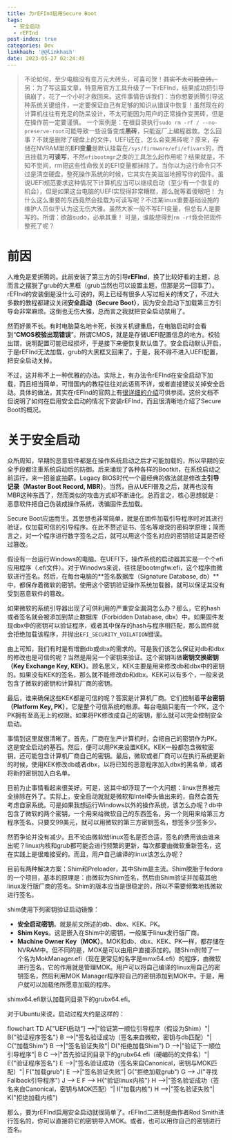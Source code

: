```yaml
---
title: 为rEFInd启用Secure Boot
tags:
  - 安全启动
  - rEFInd
post-index: true
categories: Dev
linkhash: '@@linkhash'
date: 2023-05-27 02:24:49
---
```


 > 不论如何，至少电脑没有变万元大砖头，可喜可贺！~~其实不太可能变砖。~~
 > 另：为了写这篇文章，特意用官方工具升级了一下rEFInd，结果成功把引导搞崩了，花了一个小时才救回来。这件事情告诉我们：当你想要折腾引导这种系统关键组件，一定要保证自己有足够的知识从错误中恢复！虽然现在的计算机往往有充足的防呆设计，不太可能因为用户的正常操作变黑砖，但是在操作前一定要谨慎。
 > 一个案例是：在根目录执行`sudo rm -rf / --no-preserve-root`可能导致一些设备变成**黑砖**，只能返厂上编程器救。怎么回事？不就是删除了硬盘上的文件，UEFI还在，怎么会变黑砖呢？原来，存储在NVRAM里的**EFI变量**是默认挂载在`/sys/firmware/efi/efivars`的，而且挂载为**可读写**，不然`efibootmgr`之类的工具怎么起作用呢？结果就是，不知不觉间，rm把这些性命攸关的EFI变量都抹除了。当你以为这行命令只不过是清空硬盘，整死操作系统的时候，它其实在美滋滋地擦写你的固件。虽说UEFI规范要求这种情况下计算机应当可以继续启动（至少有一个恢复的机会），但是如果这台电脑的UEFI实现得非常糟糕，那么就等着傻眼吧！
 > 为什么这么重要的东西竟然会挂载为可读写呢？不过<span title="systemd">某linux重要基础设施</span>的维护人员似乎认为这无伤大雅。虽然大家一般不写EFI变量，但总有人是要写的。所谓：欲敲sudo，必承其重！
 > 可是，谁能想得到`rm -rf`竟会把固件整死了呢？

# 前因

人难免是爱折腾的。此前安装了第三方的引导**rEFInd**，换了比较好看的主题，总而言之摆脱了grub的大黑框（grub当然也可以设置主题，但那是另一回事了）。rEFInd的安装倒是没什么可说的，网上已经有很多人写过相关的博文了，不过大多数的教程都建议关闭**安全启动（Secure Boot）**，因为安全启动下加载第三方引导会非常麻烦。这倒也无伤大雅，总而言之我就把安全启动禁用了。

然而好景不长。有时电脑莫名地卡死，长按关机键重启，在电脑启动时会看到“**CMOS校验出现错误**”。所谓CMOS，就是是存储UEFI配置信息的地方。校验出错，说明配置可能已经损坏，于是接下来便恢复默认值了。安全启动默认开启，于是rEFInd无法加载，grub的大黑框又回来了。于是，我不得不进入UEFI配置，把安全启动关掉。

不过，这并称不上一种优雅的办法。实际上，有办法令rEFInd在安全启动下加载，而且相当简单，可惜国内的教程往往对此语焉不详，或者直接建议关掉安全启动。具体的做法，其实在rEFInd的官网上有[很详细的介绍](https://www.rodsbooks.com/refind/secureboot.html)可供参阅。这份文档不但说明了如何在启用安全启动的情况下安装rEFInd，而且很清晰地介绍了Secure Boot的概况。

# 关于安全启动

众所周知，早期的恶意软件都是在操作系统启动之后才可能加载的，所以早期的安全手段都注重系统启动后的防御。后来涌现了各种各样的Bootkit，在系统启动之前运行，来一招釜底抽薪。Legacy BIOS时代一个最经典的做法就是修改**主引导记录（Master Boot Record, MBR）**。当然，自从UEFI普及之后，就再也没有MBR这种东西了，然而类似的攻击方式却不断进化。总而言之，核心思想就是：恶意软件把自己伪装成操作系统，诱骗固件去加载。

Secure Boot应运而生。其思想也非常简单，就是在固件加载引导程序时对其进行验证，仅加载可信的引导程序。在此不赘述证书、签名等艰深的密码学原理；简而言之，对一个程序进行数字签名之后，就可以用这个签名对应的密钥验证其是否经过篡改。

假设有一台运行Windows的电脑。在UEFI下，操作系统的启动器其实是一个个efi应用程序（.efi文件）。对于Winodws来说，往往是bootmgfw.efi，这个程序由微软进行签名。然后，在每台电脑的**签名数据库（Signature Database, db）**中，都保存着微软的密钥。使用这个密钥验证操作系统加载器，就可以保证其没有受到恶意软件的篡改。

如果微软的系统引导器出现了可供利用的严重安全漏洞怎么办？那么，它的hash或者签名就会被添加到禁止数据库（Forbidden Database, dbx）中。如果固件发现dbx中的密钥可以验证程序，或者其中保存的hash与程序相匹配，那么固件就会拒绝加载该程序，并抛出`EFI_SECURITY_VOILATION`错误。

由上可知，我们有时是有增删db或dbx的需求的。可是我们该怎么保证对db和dbx的修改也是可信的呢？当然是用另一个密钥来验证。这个密钥叫做**密钥交换密钥（Key Exchange Key, KEK）**。顾名思义，KEK主要是用来修改db和dbx中的密钥的。如果没有KEK的签名，那么就不能修改db和dbx。KEK可以有多个，一般来说包含了微软的密钥和计算机厂商的密钥。

最后，谁来确保这些KEK都是可信的呢？答案是计算机厂商。它们控制着**平台密钥（Platform Key, PK）**，它是整个可信系统的根源。每台电脑只能有一个PK，这个PK拥有至高无上的权限。如果将PK修改成自己的密钥，那么就可以完全控制安全启动。

事情到这里就很清晰了。首先，厂商在生产计算机时，会把自己的密钥作为PK，这是安全启动的基石。然后，便可以用PK来设置KEK。KEK一般都包含微软密钥，还可能包含计算机厂商自己的密钥。最后，微软或者厂商可以在执行系统更新的时候，使用KEK修改db或者dbx，以将已知的恶意程序加入dbx的黑名单，或者将新的密钥加入白名单。

目前为止事情看起来很美好。可是，这其中却浮现了一个大问题：linux世界被完全排除在外了。实际上，安全启动就就是微软和Intel牵头做出来的，自然会首先考虑自家系统。可是如果我想运行Windows以外的操作系统，该怎么办呢？db中包含了微软的两个密钥，一个用来给微软自己的东西签名，另一个则用来给第三方程序签名。只要交99美元，就可以用微软的第三方密钥签名，想签多少签多少。

然而争论并没有减少。且不论由微软给linux签名是否合适，签名的费用该由谁来出呢？linux内核和grub都可能会进行频繁的更新，每次都要由微软重新签名，这在实践上是很难接受的。而且，用户自己编译的linux该怎么办呢？

目前有两种解决方案：Shim和Preloader，其中Shim是主流。Shim脱胎于fedora的一个项目，基本的原理是：由微软为Shim签名，然后由Shim验证并加载其他linux发行版厂商的签名。Shim的版本应当是很稳定的，所以不需要频繁地找微软进行签名。

shim使用下列密钥验证启动镜像：

 - **安全启动密钥**。就是前文所述的db、dbx、KEK、PK。
 - **Shim Keys**。这是嵌入在Shim中的密钥，一般属于linux发行版厂商。
 - **Machine Owner Key（MOK）**。MOK和db、dbx、KEK、PK一样，都存储在NVRAM中。但不同的是，MOK是可以由用户直接添加的。随Shim附带了一个名为MokManager.efi（现在更常见的名字是mmx64.efi）的程序，由微软进行签名，它的作用就是管理MOK。用户可以将自己编译的linux用自己的密钥签名，然后利用MOK Manager程序将自己的密钥添加到MOK中。于是，用户就可以加载他所愿意加载的程序。

shimx64.efi默认加载同目录下的grubx64.efi。

对于Ubuntu来说，启动过程大约是这样的：

<div class="mermaid">
  flowchart TD
   A["UEFI启动"] -->|"验证第一顺位引导程序（假设为Shim）"| B{"验证程序签名"}
   B -->|"签名验证成功（签名来自微软，密钥与db匹配）"| C("加载Shim")
   B -->|"签名验证失败"| D("拒绝加载Shim")
   D -->|"验证下一顺位引导程序"| B
   C -->|"首先验证同目录下的grubx64.efi（硬编码的文件名）"| E{"验证程序签名"}
   E -->|"签名验证成功（签名来自Canonical，密钥与MOK匹配）"| F("加载grub")
   E -->|"签名验证失败"| G("拒绝加载grub")
   G --> J("寻找Fallback引导程序")
   J --> E
   F --> H{"验证linux内核"}
   H -->|"签名验证成功（签名来自Canonical，密钥与MOK匹配）"| I("加载内核")
   H -->|"签名验证失败"| K("拒绝加载内核")
</div>

那么，要为rEFInd启用安全启动就很简单了。rEFInd二进制是由作者Rod Smith进行签名的，你可以直接将它的密钥导入MOK。或者，也可以用你自己的密钥进行签名。